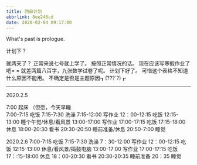 ```yaml
---
title: 两日计划
abbrlink: 8ee246cd
date: 2020-02-04 09:17:00
---
```

What's past is prologue.

<!--more-->计划下？
就两天了？
正常来说七号就上学了。
按照正常情况的话。
现在应该写寒假作业了吧= =
就差两篇八百字，九张数学试卷了呢。
计划下好了。
可惜这个表格不知道什么原因不能用。
不确定是否是主题原因┓(???`?)┏


----------
2020.2.5

7:00
起床
（但愿，今天早睡  
7:00-7:15
吃饭
7:15-7:30
洗澡
7:15-12:00
写作业
12：00-12:15
吃饭
12:15-13:00
睡个午觉/休息/看风景
13:00-17:00
写作业
17:00-17:15
吃饭
17:15-18:00
休息
18:00-20:30
看书
20:30-20:50
睡前准备/休息
20:50-7:00
睡觉

2020.2.6
7:00-7:15
吃饭
7:15-7:30
洗澡
7：30-12:00
写作业
12：00-12:15
吃饭
12:15-13:00
休息/看风景/捣鼓电脑
13:00-17:00
写作业
17:00-17:15
吃饭
17：:15-18:00
休息
18：00-20:30
看书
20:30-20:35
睡前准备
20：35
睡觉

